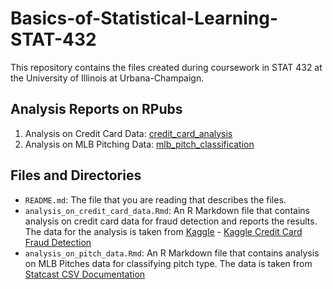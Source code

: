 # Basics-of-Statistical-Learning-STAT-432
This repository contains the files created during coursework in STAT 432 at the University of Illinois at Urbana-Champaign.

## Analysis Reports on RPubs
1. Analysis on Credit Card Data: [credit_card_analysis](https://rpubs.com/sandips/credit_card_fraud_detection)
2. Analysis on MLB Pitching Data: [mlb_pitch_classification](https://rpubs.com/sandips/baseball)

## Files and Directories

- `README.md`: The file that you are reading that describes the files.
- `analysis_on_credit_card_data.Rmd`: An R Markdown file that contains analysis on credit card data for fraud detection and reports the results. The data for the analysis is taken from [Kaggle](https://www.kaggle.com/) - [Kaggle Credit Card Fraud Detection](https://www.kaggle.com/mlg-ulb/creditcardfraud)
- `analysis_on_pitch_data.Rmd`: An R Markdown file that contains analysis on MLB Pitches data for classifying pitch type. The data is taken from [Statcast CSV Documentation](https://baseballsavant.mlb.com/csv-docs)
